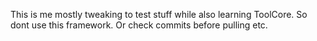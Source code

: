 This is me mostly tweaking to test stuff while also learning ToolCore. So dont use this framework. Or check commits before pulling etc. 
